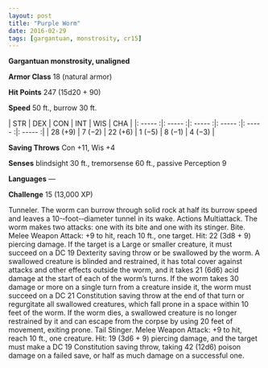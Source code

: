 ```yaml
---
layout: post
title: "Purple Worm"
date: 2016-02-29
tags: [gargantuan, monstrosity, cr15]
---
```


**Gargantuan monstrosity, unaligned**

**Armor Class** 18 (natural armor)

**Hit Points** 247 (15d20 + 90)

**Speed** 50 ft., burrow 30 ft.

|   STR   |   DEX   |   CON   |   INT   |   WIS   |   CHA   |
|: ----- :|: ----- :|: ----- :|: ----- :|: ----- :|: ----- :|
| 28 (+9) | 7 (−2) | 22 (+6) | 1 (−5) | 8 (−1) | 4 (−3) |

**Saving Throws** Con +11, Wis +4 

**Senses** blindsight 30 ft., tremorsense 60 ft., passive Perception 9 

**Languages** — 

**Challenge** 15 (13,000 XP)

Tunneler. The worm can burrow through solid rock at half its burrow speed and leaves a 10-­‐foot-­‐diameter tunnel in its wake. Actions Multiattack. The worm makes two attacks: one with its bite and one with its stinger. Bite. Melee Weapon Attack: +9 to hit, reach 10 ft., one target. Hit: 22 (3d8 + 9) piercing damage. If the target is a Large or smaller creature, it must succeed on a DC 19 Dexterity saving throw or be swallowed by the worm. A swallowed creature is blinded and restrained, it has total cover against attacks and other effects outside the worm, and it takes 21 (6d6) acid damage at the start of each of the worm’s turns. If the worm takes 30 damage or more on a single turn from a creature inside it, the worm must succeed on a DC 21 Constitution saving throw at the end of that turn or regurgitate all swallowed creatures, which fall prone in a space within 10 feet of the worm. If the worm dies, a swallowed creature is no longer restrained by it and can escape from the corpse by using 20 feet of movement, exiting prone. Tail Stinger. Melee Weapon Attack: +9 to hit, reach 10 ft., one creature. Hit: 19 (3d6 + 9) piercing damage, and the target must make a DC 19 Constitution saving throw, taking 42 (12d6) poison damage on a failed save, or half as much damage on a successful one.